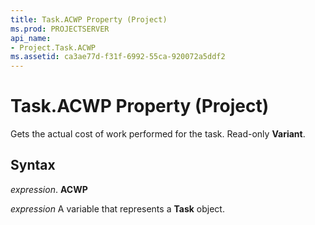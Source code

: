 ```yaml
---
title: Task.ACWP Property (Project)
ms.prod: PROJECTSERVER
api_name:
- Project.Task.ACWP
ms.assetid: ca3ae77d-f31f-6992-55ca-920072a5ddf2
---
```



# Task.ACWP Property (Project)

Gets the actual cost of work performed for the task. Read-only  **Variant**.


## Syntax

 _expression_. **ACWP**

 _expression_ A variable that represents a **Task** object.


